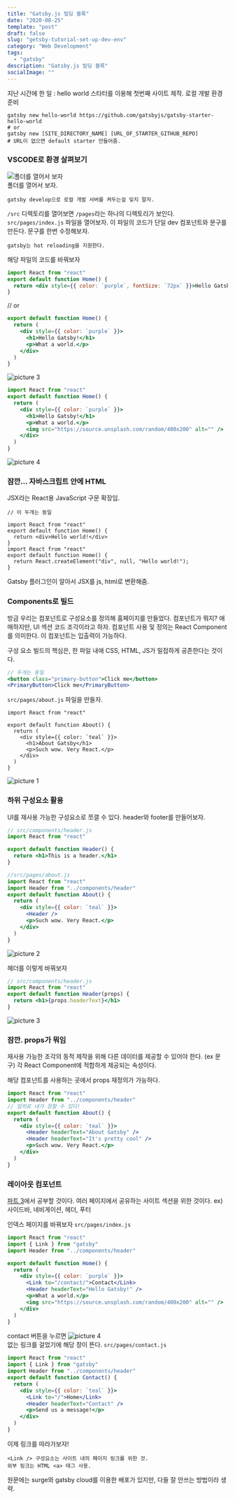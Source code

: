 ```yaml
---
title: "Gatsby.js 빌딩 블록"
date: "2020-08-25"
template: "post"
draft: false
slug: "getsby-tutorial-set-up-dev-env"
category: "Web Development"
tags:
  - "gatsby" 
description: "Gatsby.js 빌딩 블록"
socialImage: ""
---
```


지난 시간에 한 일 :
hello world 스타터를 이용해 첫번째 사이트 제작.
로컬 개발 환경 준비

```shell
gatsby new hello-world https://github.com/gatsbyjs/gatsby-starter-hello-world
# or
gatsby new [SITE_DIRECTORY_NAME] [URL_OF_STARTER_GITHUB_REPO]
# URL이 없으면 default starter 만들어줌.
```

### VSCODE로 환경 살펴보기

![폴더를 열어서 보자](images/c6dbcf153d534abe77aefeb8060af12505e02eb960ff129d2318c26d4c2ed82d.png)  
폴더를 열어서 보자.

```
gatsby develop으로 로컬 개발 서버를 켜두는걸 잊지 말자.
```

`/src` 디렉토리를 열어보면 `/pages`라는 하나의 디렉토리가 보인다.
`src/pages/index.js` 파일을 열어보자.
이 파일의 코드가 단일 dev 컴포넌트와 문구를 만든다.
문구를 한번 수정해보자.

```
gatsby는 hot reloading을 지원한다.
```

해당 파일의 코드를 바꿔보자

```jsx
import React from "react"
export default function Home() {
  return <div style={{ color: `purple`, fontSize: `72px` }}>Hello Gatsby!</div>
}
```

// or

```jsx
export default function Home() {
  return (
    <div style={{ color: `purple` }}>
      <h1>Hello Gatsby!</h1>
      <p>What a world.</p>
    </div>
  )
}
```

![picture 3](images/5c7c53c9da2956c23a0a63ddf798f9861269c960e229ba6d2b9e53d464f76390.png)

```jsx
import React from "react"
export default function Home() {
  return (
    <div style={{ color: `purple` }}>
      <h1>Hello Gatsby!</h1>
      <p>What a world.</p>
      <img src="https://source.unsplash.com/random/400x200" alt="" />
    </div>
  )
}
```

![picture 4](images/5cadc8518dc752f284078fce42565ca13566cd77ecb181610fadb857313e8b43.png)

### 잠깐... 자바스크립트 안에 HTML

JSX라는 React용 JavaScript 구문 확장임.

```JSX
// 이 두개는 동일

import React from "react"
export default function Home() {
  return <div>Hello world!</div>
}
import React from "react"
export default function Home() {
  return React.createElement("div", null, "Hello world!");
}
```

Gatsby 플러그인이 알아서 JSX를 js, html로 변환해줌.

### Components로 빌드

방금 우리는 컴포넌트로 구성요소를 정의해 홈페이지를 만들었다.
컴포넌트가 뭐지?
애매하지만, UI 섹션 코드 조각이라고 하자.
컴포넌트 사용 및 정의는 React Component를 의미한다.
이 컴포넌트는 입출력이 가능하다.

구성 요소 빌드의 핵심은,
한 파일 내애 CSS, HTML, JS가 밀접하게 공존한다는 것이다.

```jsx
// 두개는 동일
<button class="primary-button">Click me</button>
<PrimaryButton>Click me</PrimaryButton>
```

`src/pages/about.js` 파일을 만들자.

```JSX
import React from "react"

export default function About() {
  return (
    <div style={{ color: `teal` }}>
      <h1>About Gatsby</h1>
      <p>Such wow. Very React.</p>
    </div>
  )
}
```

![picture 1](images/7b9d534ce6188ec500dc729ce099058dce366314662d10634935a4ba07510558.png)

### 하위 구성요소 활용

UI를 재사용 가능한 구성요소로 쪼갤 수 있다.
header와 footer를 만들어보자.

```jsx
// src/components/header.js
import React from "react"

export default function Header() {
  return <h1>This is a header.</h1>
}
```

```jsx
//src/pages/about.js
import React from "react"
import Header from "../components/header"
export default function About() {
  return (
    <div style={{ color: `teal` }}>
      <Header />
      <p>Such wow. Very React.</p>
    </div>
  )
}
```

![picture 2](images/20949d45a2d8ff107efb45485a20bc628aa41b475a7ab0eaa332568edd5872d5.png)

헤더를 이렇게 바꿔보자

```jsx
// src/components/header.js
import React from "react"
export default function Header(props) {
  return <h1>{props.headerText}</h1>
}
```

![picture 3](images/86acc5f2cfbb896895552e8a4a3ea6ed1b69fd787cecbb99538cc2d74a212297.png)

### 잠깐. props가 뭐임

재사용 가능한 조각의 동적 제작을 위해
다른 데이터를 제공할 수 있어야 한다. (ex 문구)
각 React Component에 적합하게 제공되는 속성이다.

해당 컴포넌트를 사용하는 곳에서 props 재정의가 가능하다.

```jsx
import React from "react"
import Header from "../components/header"
// 임의로 내가 정할 수 있다!
export default function About() {
  return (
    <div style={{ color: `teal` }}>
      <Header headerText="About Gatsby" />
      <Header headerText="It's pretty cool" />
      <p>Such wow. Very React.</p>
    </div>
  )
}
```

### 레이아웃 컴포넌트

[파트 3](https://www.gatsbyjs.com/tutorial/part-three/)에서 공부할 것이다.
여러 페이지에서 공유하는 사이트 섹션을 위한 것이다.
ex) 사이드바, 네비게이션, 헤더, 푸터

인덱스 페이지를 바꿔보자
`src/pages/index.js`

```jsx
import React from "react"
import { Link } from "gatsby"
import Header from "../components/header"

export default function Home() {
  return (
    <div style={{ color: `purple` }}>
      <Link to="/contact/">Contact</Link>
      <Header headerText="Hello Gatsby!" />
      <p>What a world.</p>
      <img src="https://source.unsplash.com/random/400x200" alt="" />
    </div>
  )
}
```

contact 버튼을 누르면
![picture 4](images/d3564faf4b82a7fecc17bb5c765c9b74769bb2b1fdb8d0a64b9c4ab3655520b2.png)  
없는 링크를 걸었기에 해당 창이 뜬다.
`src/pages/contact.js`

```jsx
import React from "react"
import { Link } from "gatsby"
import Header from "../components/header"
export default function Contact() {
  return (
    <div style={{ color: `teal` }}>
      <Link to="/">Home</Link>
      <Header headerText="Contact" />
      <p>Send us a message!</p>
    </div>
  )
}
```

이제 링크를 따라가보자!

```
<Link /> 구성요소는 사이트 내의 페이지 링크를 위한 것.
외부 링크는 HTML <a> 태그 사용.
```

원문에는 surge와 gatsby cloud를 이용한 배포가 있지만, 다들 잘 안쓰는 방법이라 생략.
